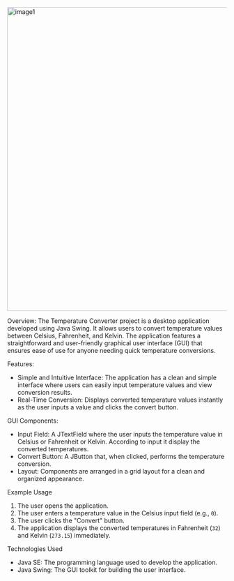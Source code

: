 <img width="697" alt="image1" src="https://github.com/pawanti8421/Temperature-converter/assets/139790625/fbaa361f-a91c-41a5-8d96-d35b63121303">


Overview:
The Temperature Converter project is a desktop application developed using Java Swing. It allows users to convert temperature values between Celsius, Fahrenheit, and Kelvin. The application features a straightforward and user-friendly graphical user interface (GUI) that ensures ease of use for anyone needing quick temperature conversions.

Features:
- Simple and Intuitive Interface: The application has a clean and simple interface where users can easily input temperature values and view conversion results.
- Real-Time Conversion: Displays converted temperature values instantly as the user inputs a value and clicks the convert button.

GUI Components:
- Input Field: A JTextField where the user inputs the temperature value in Celsius or Fahrenheit or Kelvin. According to input it display the converted temperatures.
- Convert Button: A JButton that, when clicked, performs the temperature conversion.
- Layout: Components are arranged in a grid layout for a clean and organized appearance.


Example Usage
1. The user opens the application.
2. The user enters a temperature value in the Celsius input field (e.g., `0`).
3. The user clicks the "Convert" button.
4. The application displays the converted temperatures in Fahrenheit (`32`) and Kelvin (`273.15`) immediately.


Technologies Used
- Java SE: The programming language used to develop the application.
- Java Swing: The GUI toolkit for building the user interface.
